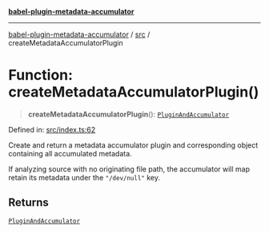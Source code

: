 [**babel-plugin-metadata-accumulator**](../../README.md)

***

[babel-plugin-metadata-accumulator](../../README.md) / [src](../README.md) / createMetadataAccumulatorPlugin

# Function: createMetadataAccumulatorPlugin()

> **createMetadataAccumulatorPlugin**(): [`PluginAndAccumulator`](../type-aliases/PluginAndAccumulator.md)

Defined in: [src/index.ts:62](https://github.com/Xunnamius/babel-plugin-metadata-accumulator/blob/834cd6171b06ba444ef3659b0f9b36ab753b30e4/src/index.ts#L62)

Create and return a metadata accumulator plugin and corresponding object
containing all accumulated metadata.

If analyzing source with no originating file path, the accumulator will map
retain its metadata under the `"/dev/null"` key.

## Returns

[`PluginAndAccumulator`](../type-aliases/PluginAndAccumulator.md)
